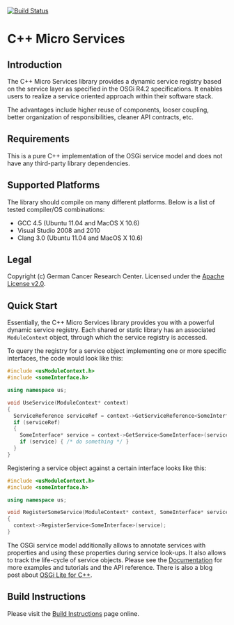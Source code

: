 [![Build Status](https://secure.travis-ci.org/saschazelzer/CppMicroServices.png)](http://travis-ci.org/saschazelzer/CppMicroServices)

C++ Micro Services
==================

Introduction
------------

The C++ Micro Services library provides a dynamic service registry based on the
service layer as specified in the OSGi R4.2 specifications. It enables users to
realize a service oriented approach within their software stack.

The advantages include higher reuse of components, looser coupling, better organization of
responsibilities, cleaner API contracts, etc.

Requirements
------------

This is a pure C++ implementation of the OSGi service model and does not have any third-party
library dependencies.

Supported Platforms
-------------------

The library should compile on many different platforms. Below is a list of tested compiler/OS combinations:

  - GCC 4.5 (Ubuntu 11.04 and MacOS X 10.6)
  - Visual Studio 2008 and 2010
  - Clang 3.0 (Ubuntu 11.04 and MacOS X 10.6)

Legal
-----

Copyright (c) German Cancer Research Center. Licensed under the [Apache License v2.0][apache_license].
  
Quick Start
-----------

Essentially, the C++ Micro Services library provides you with a powerful dynamic service registry.
Each shared or static library has an associated `ModuleContext` object, through which the service
registry is accessed.

To query the registry for a service object implementing one or more specific interfaces, the code
would look like this:

```cpp
#include <usModuleContext.h>
#include <someInterface.h>

using namespace us;

void UseService(ModuleContext* context)
{
  ServiceReference serviceRef = context->GetServiceReference<SomeInterface>();
  if (serviceRef)
  {
    SomeInterface* service = context->GetService<SomeInterface>(serviceRef);
    if (service) { /* do something */ }
  }
}
```

Registering a service object against a certain interface looks like this:

```cpp
#include <usModuleContext.h>
#include <someInterface.h>

using namespace us;

void RegisterSomeService(ModuleContext* context, SomeInterface* service)
{
  context->RegisterService<SomeInterface>(service);
}
```

The OSGi service model additionally allows to annotate services with properties and using these
properties during service look-ups. It also allows to track the life-cycle of service objects.
Please see the [Documentation](http://cppmicroservices.org/doc_latest/index.html) for more
examples and tutorials and the API reference. There is also a blog post about
[OSGi Lite for C++](http://blog.cppmicroservices.org/2012/04/15/osgi-lite-for-c++).

Build Instructions
------------------

Please visit the [Build Instructions][bi_master] page online.

[bi_master]: http://cppmicroservices.org/doc_latest/BuildInstructions.html
[apache_license]: http://www.apache.org/licenses/LICENSE-2.0
